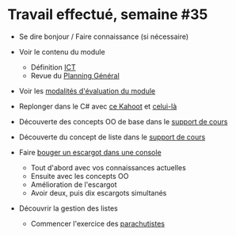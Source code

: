# Travail effectué, semaine #35

- Se dire bonjour / Faire connaissance (si nécessaire)

- Voir le contenu du module
  - Définition [ICT](https://www.modulbaukasten.ch/module/320/1/fr-FR?title=Programmer-orient%C3%A9-objet)
  - Revue du [Planning Général](../README.md)  

- Voir les [modalités d'évaluation du module](../evaluation/DEP.md)

- Replonger dans le C# avec [ce Kahoot](https://create.kahoot.it/share/test-de-niveau-c-1/e76b122d-aaf1-4548-b076-99405c4efc81) et [celui-là](https://create.kahoot.it/share/test-de-niveau-c-2/c0cf41a1-a765-48a3-ad67-86015be6339c)

- Découverte des concepts OO de base dans le [support de cours](../supports/Classes%20et%20Objets.pdf)
- Découverte du concept de liste dans le [support de cours](../supports/Listes.pdf)

- Faire [bouger un escargot dans une console](../exos/snail/snail.md)
  - Tout d'abord avec vos connaissances actuelles
  - Ensuite avec les concepts OO
  - Amélioration de l'escargot
  - Avoir deux, puis dix escargots simultanés

- Découvrir la gestion des listes
  - Commencer l'exercice des [parachutistes](../exos/02-02-Parachutes/parachutes.md) 
